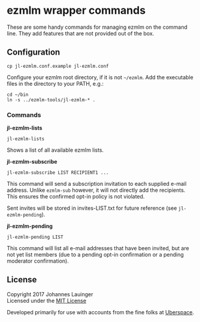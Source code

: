 # ezmlm wrapper commands

These are some handy commands for managing ezmlm on the command line. They add features that are not provided out of the box.


## Configuration

```
cp jl-ezmlm.conf.example jl-ezmlm.conf
```

Configure your ezmlm root directory, if it is not `~/ezmlm`. Add the executable files in the directory to your PATH, e.g.:

```
cd ~/bin
ln -s ../ezmlm-tools/jl-ezmlm-* .
```


### Commands

**jl-ezmlm-lists**

```
jl-ezmlm-lists
```

Shows a list of all available ezmlm lists.


**jl-ezmlm-subscribe**

```
jl-ezmlm-subscribe LIST RECIPIENT1 ...
```

This command will send a subscription invitation to each supplied e-mail address. Unlike `ezmlm-sub` however, it will not directly add the recipients. This ensures the confirmed opt-in policy is not violated.

Sent invites will be stored in invites-LIST.txt for future reference (see `jl-ezmlm-pending`).


**jl-ezmlm-pending**

```
jl-ezmlm-pending LIST
```

This command will list all e-mail addresses that have been invited, but are not yet list members (due to a pending opt-in confirmation or a pending moderator confirmation).


## License

Copyright 2017 Johannes Lauinger  
Licensed under the [MIT License](https://choosealicense.com/licenses/mit/)

Developed primarily for use with accounts from the fine folks at [Uberspace](https://uberspace.de).
